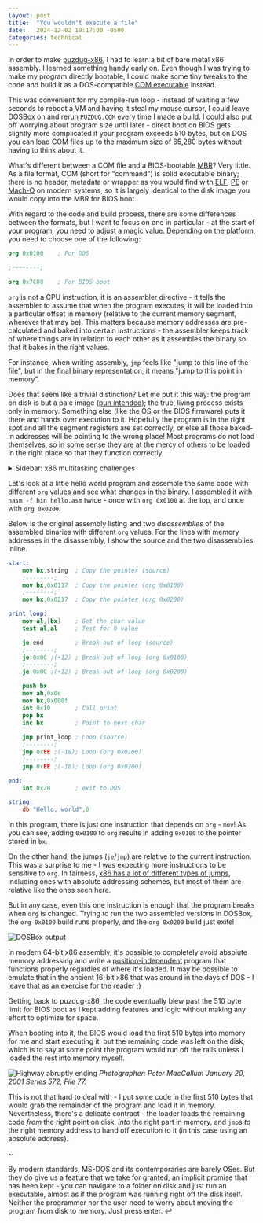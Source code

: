 ```yaml
---
layout: post
title:  "You wouldn't execute a file"
date:   2024-12-02 19:17:00 -0500
categories: technical
---
```


In order to make [puzdug-x86](https://github.com/metavee/puzdug-x86), I had to learn a bit of bare metal x86 assembly.
I learned something handy early on. Even though I was trying to make my program directly bootable, I could make some tiny tweaks to the code and build it as a DOS-compatible [COM executable](https://en.wikipedia.org/wiki/COM_file) instead.

This was convenient for my compile-run loop - instead of waiting a few seconds to reboot a VM and having it steal my mouse cursor, I could leave DOSBox on and rerun `PUZDUG.COM` every time I made a build.
I could also put off worrying about program size until later - direct boot on BIOS gets slightly more complicated if your program exceeds 510 bytes, but on DOS you can load COM files up to the maximum size of 65,280 bytes without having to think about it.

What's different between a COM file and a BIOS-bootable [MBR](https://en.wikipedia.org/wiki/Master_boot_record)? Very little.
As a file format, COM (short for "command") is solid executable binary; there is no header, metadata or wrapper as you would find with [ELF](https://en.wikipedia.org/wiki/Executable_and_Linkable_Format), [PE](https://en.wikipedia.org/wiki/Portable_Executable) or [Mach-O](https://en.wikipedia.org/wiki/Mach-O) on modern systems, so it is largely identical to the disk image you would copy into the MBR for BIOS boot.

With regard to the code and build process, there are some differences between the formats, but I want to focus on one in particular - at the start of your program, you need to adjust a magic value.
Depending on the platform, you need to choose one of the following:

```nasm
org 0x0100    ; For DOS

;--------;

org 0x7C00    ; For BIOS boot
```

`org` is not a CPU instruction, it is an assembler directive  - it tells the assembler to assume that when the program executes, it will be loaded into a particular offset in memory (relative to the current memory segment, wherever that may be).
This matters because memory addresses are pre-calculated and baked into certain instructions - the assembler keeps track of where things are in relation to each other as it assembles the binary so that it bakes in the right values.

For instance, when writing assembly, `jmp` feels like "jump to this line of the file", but in the final binary representation, it means "jump to this point in memory".

Does that seem like a trivial distinction? Let me put it this way: the program on disk is but a pale image ([pun intended](https://en.wikipedia.org/wiki/System_image)); the true, living process exists only in memory.
Something else (like the OS or the BIOS firmware) puts it there and hands over execution to it.
Hopefully the program is in the right spot and all the segment registers are set correctly, or else all those baked-in addresses will be pointing to the wrong place!
Most programs do not load themselves, so in some sense they are at the mercy of others to be loaded in the right place so that they function correctly.

<details>
    <summary>Sidebar: x86 multitasking challenges</summary>
    <p>
    Considering that COM programs in DOS get direct access to physical memory (no virtual memory! not even memory protection!), it's no surprise that only one program can execute at a time.
    <a href='https://en.wikipedia.org/wiki/DOS_MZ_executable'>Evolutions of the format for executables</a> made programs more flexible with respect to how they were loaded, which in turn helped operating systems take advantage of evolving memory protection and multitasking features on CPUs.
    </p>

    <p>
    As memory grew there were also <a href='https://en.wikipedia.org/wiki/Terminate-and-stay-resident_program'>terminate-and-stay-resident</a> (TSR) programs that could enter a dormant state in memory and pass control back to the shell, allowing users to switch back and forth between several different programs without losing their place.
    More on DOS-era executable formats and memory in <a href='https://blogsystem5.substack.com/p/dos-memory-models'>DOS Memory Models</a> by Julio Merino.
    </p>

    <p>
    In the era preceding DOS, there was so little memory to begin with that just loading a program might eat up a significant fraction of RAM.
    The more functionality you added to your program, the (appreciably) smaller amount of data it could effectively operate on - what a terrible tradeoff!
    Thus it could make sense to split a program into smaller pieces and run them separately. This is like the opposite of multitasking!
    </p>

    <p>
    Programs that were split up like this could use a technique similar to TSR called an <a href='https://en.wikipedia.org/wiki/Overlay_(programming)'>overlay</a> to stretch the available memory - see below quote from Kevin Boone <a href='https://kevinboone.me/cpm40.html'>on DOS predecessor CP/M.</a>
    </p>

    <blockquote><p>
    In a machine with 64kB RAM, the program had about 56kB to use. That 56kB would include the program's executable code, plus any data it was working on. In practice, many programs made use of "overlays" -- the program would have a core element that remained resident in memory all the time, and interchangeable sections that were loaded from disk as required. This loading was slow going with an 8" floppy drive, but it allowed for programs with a high level of functionality.
    </p></blockquote>
</details>

Let's look at a little hello world program and assemble the same code with different `org` values and see what changes in the binary.
I assembled it with `nasm -f bin hello.asm` twice - once with `org 0x0100` at the top, and once with `org 0x0200`.

Below is the original assembly listing and two *disassemblies* of the assembled binaries with different `org` values.
For the lines with memory addresses in the disassembly, I show the source and the two disassemblies inline.

```nasm
start:
	mov bx,string  ; Copy the pointer (source)
	;--------;
	mov bx,0x0117  ; Copy the pointer (org 0x0100)
	;--------;
	mov bx,0x0217  ; Copy the pointer (org 0x0200)

print_loop:
	mov al,[bx]    ; Get the char value
	test al,al     ; Test for 0 value

	je end         ; Break out of loop (source)
	;--------;
	je 0x0C ;(+12) ; Break out of loop (org 0x0100)
	;--------;
	je 0x0C ;(+12) ; Break out of loop (org 0x0200)

	push bx
	mov ah,0x0e
	mov bx,0x000f
	int 0x10       ; Call print
	pop bx
	inc bx         ; Point to next char
	
	jmp print_loop ; Loop (source)
	;--------;
	jmp 0xEE ;(-18); Loop (org 0x0100)
	;--------;
	jmp 0xEE ;(-18); Loop (org 0x0200)

end:
    int 0x20       ; exit to DOS

string:
	db "Hello, world",0

```

In this program, there is just one instruction that depends on `org` - `mov`!
As you can see, adding `0x0100` to `org` results in adding `0x0100` to the pointer stored in `bx`.

On the other hand, the jumps (`je`/`jmp`) are relative to the current instruction.
This was a surprise to me - I was expecting more instructions to be sensitive to `org`.
In fairness, [x86 has a lot of different types of jumps](https://en.wikipedia.org/wiki/JMP_(x86_instruction)), including ones with absolute addressing schemes, but most of them are relative like the ones seen here.

But in any case, even this one instruction is enough that the program breaks when `org` is changed.
Trying to run the two assembled versions in DOSBox, the `org 0x0100` build runs properly, and the `org 0x0200` build just exits!

![DOSBox output]({{site.baseurl}}/images/nasm_org/dosbox_000.png)

In modern 64-bit x86 assembly, it's possible to completely avoid absolute memory addressing and write a [position-independent](https://en.wikipedia.org/wiki/Position-independent_code) program that functions properly regardles of where it's loaded.
It may be possible to emulate that in the ancient 16-bit x86 that was around in the days of DOS - I leave that as an exercise for the reader ;)

Getting back to puzdug-x86, the code eventually blew past the 510 byte limit for BIOS boot as I kept adding features and logic without making any effort to optimize for space.

When booting into it, the BIOS would load the first 510 bytes into memory for me and start executing it, but the remaining code was left on the disk, which is to say at some point the program would run off the rails unless I loaded the rest into memory myself.

![Highway abruptly ending]({{site.baseurl}}/images/nasm_org/gardiner_demolition.jpg)
*Photographer: Peter MacCallum January 20, 2001 Series 572, File 77.*

This is not that hard to deal with - I put some code in the first 510 bytes that would grab the remainder of the program and load it in memory.
Nevertheless, there's a delicate contract - the loader loads the remaining code *from* the right point on disk, *into* the right part in memory, and `jmp`s *to* the right memory address to hand off execution to it (in this case using an absolute address).

~

By modern standards, MS-DOS and its contemporaries are barely OSes.
But they do give us a feature that we take for granted, an implicit promise that has been kept - you can navigate to a folder on disk and just run an executable, almost as if the program was running right off the disk itself.
Neither the programmer nor the user need to worry about moving the program from disk to memory. Just press enter. ↩️
